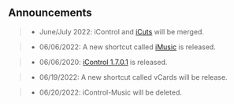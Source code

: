 ## Announcements

> - June/July 2022:
iControl and [iCuts](https://routinehub.co/shortcut/11364/) will be merged.

> - 06/06/2022:
A new shortcut called [iMusic](https://routinehub.co/shortcut/12160) is released.

> - 06/06/2020:
[iControl 1.7.0.1](https://routinehub.co/shortcut/10743) is released.

> - 06/19/2022:
A new shortcut called vCards will be release.

> - 06/20/2022:
iControl-Music will be deleted.
